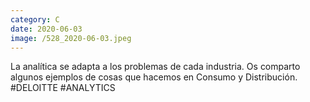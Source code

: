 ```yaml
--- 
category: C 
date: 2020-06-03 
image: /528_2020-06-03.jpeg 
--- 
```


La analítica se adapta a los problemas de cada industria. Os comparto algunos ejemplos de cosas que hacemos en Consumo y Distribución. #DELOITTE #ANALYTICS